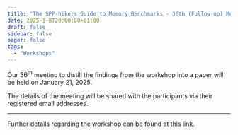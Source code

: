```yaml
---
title: "The SPP-hikers Guide to Memory Benchmarks - 36th (Follow-up) Meeting"
date: 2025-1-8T20:00:00+01:00
draft: false
sidebar: false
pager: false
tags:
  - "Workshops"
---
```


Our 36<sup>th</sup> meeting to distill the findings from the workshop into a paper will be held on January 21, 2025.

The details of the meeting will be shared with the participants via their registered email addresses.

---

Further details regarding the workshop can be found at this [link](/posts/mini-workshop_2023).

